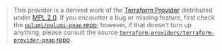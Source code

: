 > This provider is a derived work of the [Terraform Provider](https://github.com/terraform-providers/terraform-provider-pnap)
> distributed under [MPL 2.0](https://www.mozilla.org/en-US/MPL/2.0/). If you encounter a bug or missing feature,
> first check the [`pulumi/pulumi-pnap` repo](https://github.com/pulumi/pulumi-pnap/issues); however, if that doesn't turn up anything,
> please consult the source [`terraform-providers/terraform-provider-pnap` repo](https://github.com/terraform-providers/terraform-provider-pnap/issues).
